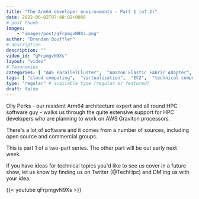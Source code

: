 ```yaml
---
title: "The Arm64 developer environments - Part 1 (of 2)"
date: 2022-06-02T07:48:02+0000
# post thumb
images:
    - "images/post/qFrpmgvN9Xs.png"
author: "Brendan Bouffler"
# description
description: ""
video_id: "qFrpmgvN9Xs"
layout: "video"
# Taxonomies
categories: [ "AWS ParallelCluster",  "Amazon Elastic Fabric Adapter",  "Amazon NICE DCV",  "Life Sciences", ]
tags: [ "cloud computing",  "virtualization",  "EC2",  "technical computing",  "EFA",  "High Performance Computing",  "CPUs",  "elastic",  "elastic fabric adapter",  "vizualization",  "DCV",  "Storage",  "autoscaling",  "HPC",  "scientific computing",  "Lustre",  "Schedulers",  "GPUs",  "ParallelCluster",  "infiniband",  "MPI",  "tightly-coupled",  "bioinformatics",  "techshorts", ]
type: "regular" # available type (regular or featured)
draft: false
---
```


Olly Perks - our resident Arm64 architecture expert and all round HPC software guy - walks us through the quite extensive support for HPC developers who are planning to work on AWS Graviton processors.

There's a lot of software and it comes from a number of sources, including open source and commercial groups.

This is part 1 of a two-part series. The other part will be out early next week.

If you have ideas for technical topics you'd like to see us cover in a future show, let us know by finding us on Twitter (@TechHpc) and DM'ing us with your idea.

{{< youtube qFrpmgvN9Xs >}}